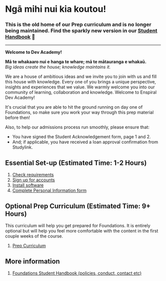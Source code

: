 # Ngā mihi nui kia koutou!

### This is the old home of our Prep curriculum and is no longer being maintained. Find the sparkly new version in our [Student Handbook](https://handbook.eda.nz/foundations/course-prep) :rocket:

<hr> 

**Welcome to Dev Academy!**

__Mā te whakaaro nui e hanga te whare; mā te mātauranga e whakaū.__  
_Big ideas create the house; knowledge maintains it._

We are a house of ambitious ideas and we invite you to join with us and fill this house with knowledge. Every one of you brings a unique perspective, insights and experiences that we value. We warmly welcome you into our community of learning, collaboration and knowledge. Welcome to Enspiral Dev Academy!

It's crucial that you are able to hit the ground running on day one of Foundations, so make sure you work your way through this prep material before then!

Also, to help our admissions process run smoothly, please ensure that: 

- You have signed the Student Acknowledgement form, page 1 and 2. 
- And; if applicable, you have received a loan approval confirmation from Studylink.

## Essential Set-up (Estimated Time: 1-2 Hours)
1. [Check requirements](/requirements.md)
2. [Sign up for accounts](/accounts.md)
3. [Install software](/install-software.md)
4. [Complete Personal Information form](https://docs.google.com/forms/d/e/1FAIpQLSeOe6FzgbfOmtG6xYeO3-IVN9DTkwRi0zG6V909o1vuPUNa5w/viewform)


## Optional Prep Curriculum (Estimated Time: 9+ Hours)
This curriculum will help you get prepared for Foundations. It is entirely optional but will help you feel more comfortable with the content in the first couple weeks of the course.
1. [Prep Curriculum](prep-curriculum/README.md)


## More information
1. [Foundations Student Handbook (policies, conduct, contact etc)](https://eda-student-handbook.netlify.com/foundations)
